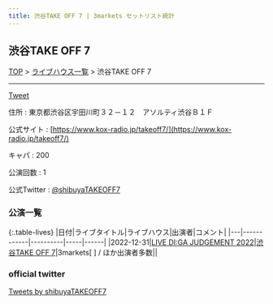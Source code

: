 ```yaml
---
title: 渋谷TAKE OFF 7 | 3markets セットリスト統計
---
```

## 渋谷TAKE OFF 7

[TOP](/setlist/) > [ライブハウス一覧](livehouses.html) > 渋谷TAKE OFF 7

___

<a href="https://twitter.com/share?ref_src=twsrc%5Etfw" data-text="3markets[ ]セットリスト > 渋谷TAKE OFF 7" class="twitter-share-button" data-via="3markets" data-hashtags="3markets" data-related="3markets" data-show-count="false">Tweet</a>

住所
:    東京都渋谷区宇田川町３２－１２　アソルティ渋谷Ｂ１Ｆ

公式サイト
:    [https://www.kox-radio.jp/takeoff7/](https://www.kox-radio.jp/takeoff7/)

キャパ
:    200

公演回数
: 1


公式Twitter
: <a href="https://twitter.com/shibuyaTAKEOFF7">@shibuyaTAKEOFF7</a>


### 公演一覧

{:.table-lives}
|日付|ライブタイトル|ライブハウス|出演者|コメント|
|---|------------|----------|-----|------|
|<span class="nowrap">2022-12-31</span>|[LIVE DI:GA JUDGEMENT 2022](live048.html)|[渋谷TAKE OFF 7](livehouse049.html)|3markets[ ] / ほか出演者多数||



### official twitter

<a class="twitter-timeline" href="https://twitter.com/shibuyaTAKEOFF7?ref_src=twsrc%5Etfw">Tweets by shibuyaTAKEOFF7</a> <script async src="https://platform.twitter.com/widgets.js" charset="utf-8"></script>


<script async src="https://platform.twitter.com/widgets.js" charset="utf-8"></script>